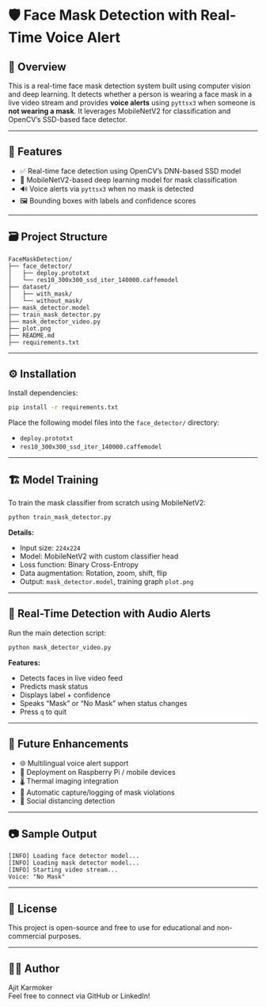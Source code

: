 # 🛡️ Face Mask Detection with Real-Time Voice Alert

## 📌 Overview

This is a real-time face mask detection system built using computer vision and deep learning. It detects whether a person is wearing a face mask in a live video stream and provides **voice alerts** using `pyttsx3` when someone is **not wearing a mask**. It leverages MobileNetV2 for classification and OpenCV’s SSD-based face detector.

---

## 🧰 Features

- ✅ Real-time face detection using OpenCV’s DNN-based SSD model
- 🧠 MobileNetV2-based deep learning model for mask classification
- 🔊 Voice alerts via `pyttsx3` when no mask is detected
- 🖼️ Bounding boxes with labels and confidence scores

---

## 🗃️ Project Structure

```
FaceMaskDetection/
├── face_detector/
│   ├── deploy.prototxt
│   └── res10_300x300_ssd_iter_140000.caffemodel
├── dataset/
│   ├── with_mask/
│   └── without_mask/
├── mask_detector.model
├── train_mask_detector.py
├── mask_detector_video.py
├── plot.png
├── README.md
├── requirements.txt
```

---

## ⚙️ Installation

Install dependencies:

```bash
pip install -r requirements.txt
```

Place the following model files into the `face_detector/` directory:

- `deploy.prototxt`
- `res10_300x300_ssd_iter_140000.caffemodel`

---

## 🏗️ Model Training

To train the mask classifier from scratch using MobileNetV2:

```bash
python train_mask_detector.py
```

**Details:**
- Input size: `224x224`
- Model: MobileNetV2 with custom classifier head
- Loss function: Binary Cross-Entropy
- Data augmentation: Rotation, zoom, shift, flip
- Output: `mask_detector.model`, training graph `plot.png`

---

## 🎥 Real-Time Detection with Audio Alerts

Run the main detection script:

```bash
python mask_detector_video.py
```

**Features:**
- Detects faces in live video feed
- Predicts mask status
- Displays label + confidence
- Speaks “Mask” or “No Mask” when status changes
- Press `q` to quit

---

## 🚀 Future Enhancements

- 🌐 Multilingual voice alert support
- 🔌 Deployment on Raspberry Pi / mobile devices
- 🌡️ Thermal imaging integration
- 📸 Automatic capture/logging of mask violations
- 👥 Social distancing detection

---

## 📷 Sample Output

```log
[INFO] Loading face detector model...
[INFO] Loading mask detector model...
[INFO] Starting video stream...
Voice: "No Mask"
```

---

## 📄 License

This project is open-source and free to use for educational and non-commercial purposes.

---

## 🙋‍♂️ Author

Ajit Karmoker  
Feel free to connect via GitHub or LinkedIn!
